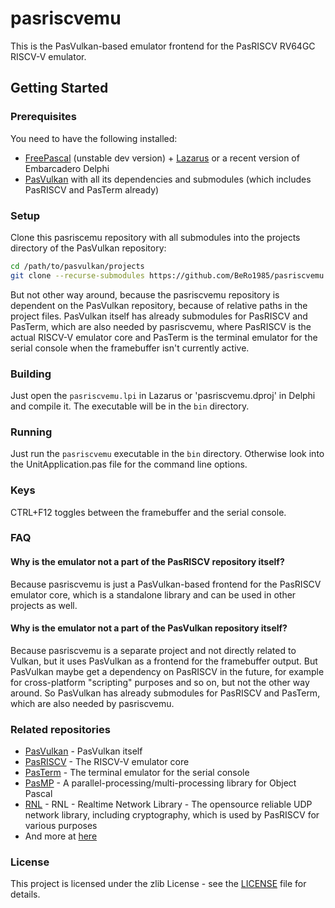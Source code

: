 # pasriscvemu

This is the PasVulkan-based emulator frontend for the PasRISCV RV64GC RISCV-V emulator.

## Getting Started

### Prerequisites

You need to have the following installed:

- [FreePascal](https://www.freepascal.org/) (unstable dev version) + [Lazarus](https://www.lazarus-ide.org/) or a recent version of Embarcadero Delphi  
- [PasVulkan](htttps://github.com/BeRo1985/pasvulkan) with all its dependencies and submodules (which includes PasRISCV and PasTerm already)

### Setup

Clone this pasriscemu repository with all submodules into the projects directory of the PasVulkan repository:

```bash
cd /path/to/pasvulkan/projects
git clone --recurse-submodules https://github.com/BeRo1985/pasriscvemu.git
```

But not other way around, because the pasriscvemu repository is dependent on the PasVulkan repository, because of relative paths in the project files. PasVulkan itself has already submodules for PasRISCV and PasTerm, which are also needed by pasriscvemu, where PasRISCV is the actual RISCV-V emulator core and PasTerm is the terminal emulator for the serial console when the framebuffer isn't currently active. 

### Building

Just open the `pasriscvemu.lpi` in Lazarus or 'pasriscvemu.dproj' in Delphi and compile it. The executable will be in the `bin` directory.

### Running

Just run the `pasriscvemu` executable in the `bin` directory. Otherwise look into the UnitApplication.pas file for the command line options.

### Keys

CTRL+F12 toggles between the framebuffer and the serial console.

### FAQ

#### Why is the emulator not a part of the PasRISCV repository itself?

Because pasriscvemu is just a PasVulkan-based frontend for the PasRISCV emulator core, which is a standalone library and can be used in other projects as well.

#### Why is the emulator not a part of the PasVulkan repository itself?

Because pasriscvemu is a separate project and not directly related to Vulkan, but it uses PasVulkan as a frontend for the framebuffer output.  But PasVulkan maybe get a dependency on PasRISCV in the future, for example for cross-platform "scripting" purposes and so on, but not the other way around. So PasVulkan has already submodules for PasRISCV and PasTerm, which are also needed by pasriscvemu.

### Related repositories

- [PasVulkan](https://github.com/BeRo1985/pasvulkan) - PasVulkan itself
- [PasRISCV](https://github.com/BeRo1985/pasriscv) - The RISCV-V emulator core
- [PasTerm](https://github.com/BeRo1985/pasterm) - The terminal emulator for the serial console
- [PasMP](https://github.com/Bero1985/pasmp) - A parallel-processing/multi-processing library for Object Pascal
- [RNL](https://github.com/Bero1985/rnl) - RNL - Realtime Network Library - The opensource reliable UDP network library, including cryptography, which is used by PasRISCV for various purposes
- And more at [here](https://github.com/Bero1985)
 
### License

This project is licensed under the zlib License - see the [LICENSE](LICENSE) file for details.
